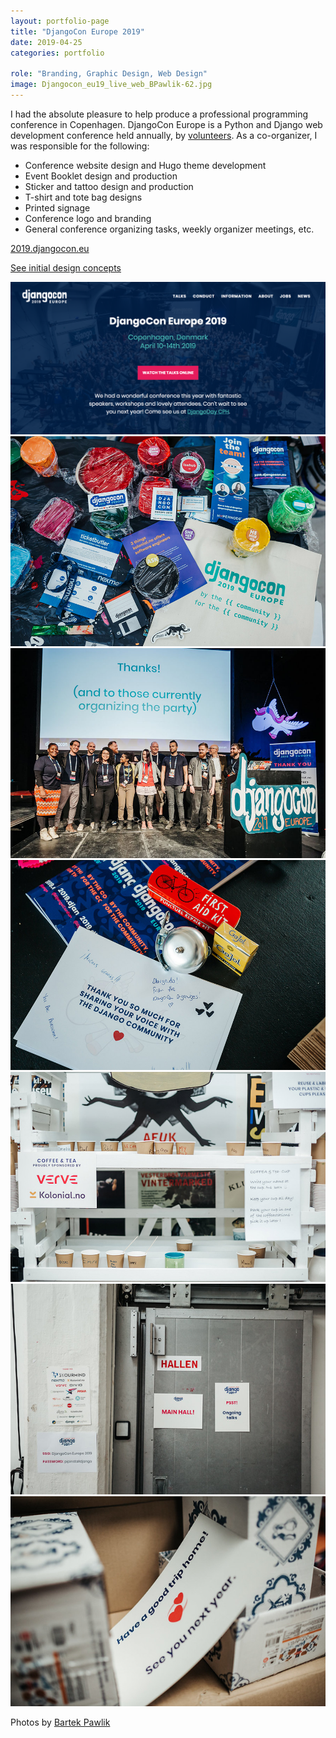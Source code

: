 ```yaml
---
layout: portfolio-page
title: "DjangoCon Europe 2019"
date: 2019-04-25
categories: portfolio

role: "Branding, Graphic Design, Web Design"
image: Djangocon_eu19_live_web_BPawlik-62.jpg
---
```


I had the absolute pleasure to help produce a professional programming conference in Copenhagen. DjangoCon Europe is a Python and Django web development conference held annually, by <a href="https://djangocph.dk/" target="_blank">volunteers</a>. As a co-organizer, I was responsible for the following:

* Conference website design and Hugo theme development
* Event Booklet design and production
* Sticker and tattoo design and production
* T-shirt and tote bag designs
* Printed signage
* Conference logo and branding
* General conference organizing tasks, weekly organizer meetings, etc.

<a href="http://2019.djangocon.eu" class="nd-portfolio__btn" target="_blank">2019.djangocon.eu <i class="fa fa-external-link"></i></a>


<a href="/assets/public/djangocon-eu-19-draft.pdf" class="nd-portfolio__btn" target="_blank">See initial design concepts</a>

<div class="nd-portfolio__images">
	<img src="/assets/images/folio/djangocon/djangocon-website.png" />
</div>

<div class="nd-portfolio__images even">
	<img src="/assets/images/folio/djangocon/46926765724_edd684c1b8_k.jpg" />
	<img src="/assets/images/folio/djangocon/Djangocon_eu19_live_web_BPawlik-64.jpg" />
</div>

<div class="nd-portfolio__images even">
	<img src="/assets/images/folio/djangocon/40684131313_421f7ea2c2_k.jpg" />
	<img src="/assets/images/folio/djangocon/47650693671_bb800310b8_k.jpg" />
</div>

<div class="nd-portfolio__images even">
	<img src="/assets/images/folio/djangocon/33773175468_4e0fd596d5_z.jpg" />
	<img src="/assets/images/folio/djangocon/46926786544_492e649c5e_z.jpg" />
</div>

Photos by <a href="https://bartpawlik.format.com/" rel="external" target="_blank">Bartek Pawlik</a>
